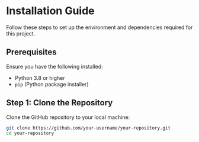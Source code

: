 # Installation Guide

Follow these steps to set up the environment and dependencies required for this project.

## Prerequisites
Ensure you have the following installed:
- Python 3.8 or higher
- `pip` (Python package installer)

## Step 1: Clone the Repository
Clone the GitHub repository to your local machine:
```bash
git clone https://github.com/your-username/your-repository.git
cd your-repository
